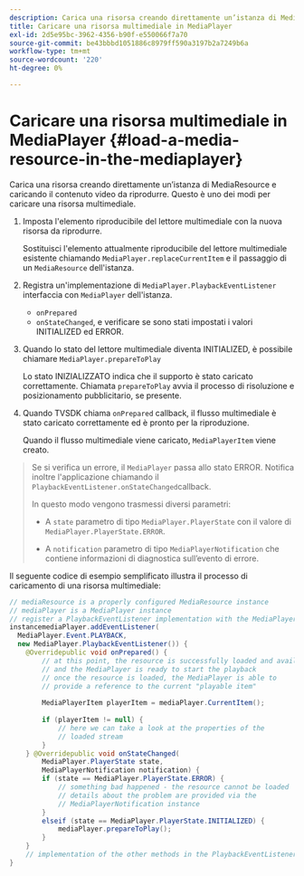 ```yaml
---
description: Carica una risorsa creando direttamente un’istanza di MediaResource e caricando il contenuto video da riprodurre. Questo è uno dei modi per caricare una risorsa multimediale.
title: Caricare una risorsa multimediale in MediaPlayer
exl-id: 2d5e95bc-3962-4356-b90f-e550066f7a70
source-git-commit: be43bbbd1051886c8979ff590a3197b2a7249b6a
workflow-type: tm+mt
source-wordcount: '220'
ht-degree: 0%

---
```


# Caricare una risorsa multimediale in MediaPlayer {#load-a-media-resource-in-the-mediaplayer}

Carica una risorsa creando direttamente un’istanza di MediaResource e caricando il contenuto video da riprodurre. Questo è uno dei modi per caricare una risorsa multimediale.

1. Imposta l&#39;elemento riproducibile del lettore multimediale con la nuova risorsa da riprodurre.

   Sostituisci l&#39;elemento attualmente riproducibile del lettore multimediale esistente chiamando `MediaPlayer.replaceCurrentItem` e il passaggio di un `MediaResource` dell&#39;istanza.

1. Registra un&#39;implementazione di `MediaPlayer.PlaybackEventListener` interfaccia con `MediaPlayer` dell&#39;istanza.

   * `onPrepared`
   * `onStateChanged`, e verificare se sono stati impostati i valori INITIALIZED ed ERROR.

1. Quando lo stato del lettore multimediale diventa INITIALIZED, è possibile chiamare `MediaPlayer.prepareToPlay`

   Lo stato INIZIALIZZATO indica che il supporto è stato caricato correttamente. Chiamata `prepareToPlay` avvia il processo di risoluzione e posizionamento pubblicitario, se presente.

1. Quando TVSDK chiama `onPrepared` callback, il flusso multimediale è stato caricato correttamente ed è pronto per la riproduzione.

   Quando il flusso multimediale viene caricato, `MediaPlayerItem` viene creato.

>Se si verifica un errore, il `MediaPlayer` passa allo stato ERROR. Notifica inoltre l&#39;applicazione chiamando il `PlaybackEventListener.onStateChanged`callback.
>
>In questo modo vengono trasmessi diversi parametri:
>* A `state` parametro di tipo `MediaPlayer.PlayerState` con il valore di `MediaPlayer.PlayerState.ERROR`.
>
>* A `notification` parametro di tipo `MediaPlayerNotification` che contiene informazioni di diagnostica sull’evento di errore.


Il seguente codice di esempio semplificato illustra il processo di caricamento di una risorsa multimediale:

```java
// mediaResource is a properly configured MediaResource instance 
// mediaPlayer is a MediaPlayer instance 
// register a PlaybackEventListener implementation with the MediaPlayer  
instancemediaPlayer.addEventListener( 
  MediaPlayer.Event.PLAYBACK, 
  new MediaPlayer.PlaybackEventListener()) { 
    @Overridepublic void onPrepared() { 
        // at this point, the resource is successfully loaded and available 
        // and the MediaPlayer is ready to start the playback 
        // once the resource is loaded, the MediaPlayer is able to 
        // provide a reference to the current "playable item" 
 
        MediaPlayerItem playerItem = mediaPlayer.CurrentItem(); 
 
        if (playerItem != null) {     
            // here we can take a look at the properties of the     
            // loaded stream 
        } 
    } @Overridepublic void onStateChanged( 
        MediaPlayer.PlayerState state,  
        MediaPlayerNotification notification) { 
        if (state == MediaPlayer.PlayerState.ERROR) { 
            // something bad happened - the resource cannot be loaded    
            // details about the problem are provided via the  
            // MediaPlayerNotification instance 
        }  
        elseif (state == MediaPlayer.PlayerState.INITIALIZED) {     
            mediaPlayer.prepareToPlay(); 
        } 
    } 
    // implementation of the other methods in the PlaybackEventListener interface... 
} 
```
